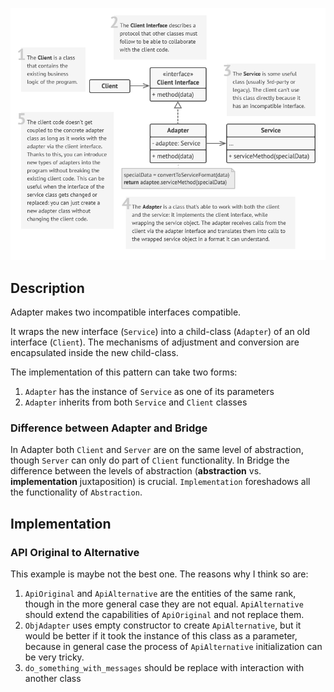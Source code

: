 <div align="center"> 

![diagram](diagram.png) </div>

## Description

Adapter makes two incompatible interfaces compatible.

It wraps the new interface (`Service`) into a child-class (`Adapter`) of an old interface (`Client`). The mechanisms of adjustment and conversion are encapsulated inside the new child-class.

The implementation of this pattern can take two forms:
1. `Adapter` has the instance of `Service` as one of its parameters
2. `Adapter` inherits from both `Service` and `Client` classes

### Difference between Adapter and Bridge
In Adapter both `Client` and `Server` are on the same level of abstraction, though `Server` can only do part of `Client` functionality.
In Bridge the difference between the levels of abstraction (**abstraction** vs. **implementation** juxtaposition) is crucial. `Implementation` foreshadows all the functionality of `Abstraction`.

## Implementation

### API Original to Alternative
This example is maybe not the best one. The reasons why I think so are:
1. `ApiOriginal` and `ApiAlternative` are the entities of the same rank, though in the more general case they are not equal. `ApiAlternative` should extend the capabilities of `ApiOriginal` and not replace them.
2. `ObjAdapter` uses empty constructor to create `ApiAlternative`, but it would be better if it took the instance of this class as a parameter, because in general case the process of `ApiAlternative` initialization can be very tricky.
3. `do_something_with_messages` should be replace with interaction with another class

